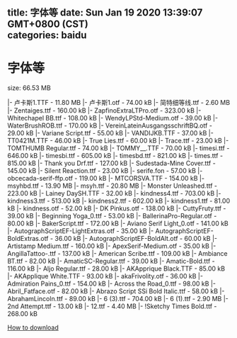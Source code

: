 
title: 字体等
date: Sun Jan 19 2020 13:39:07 GMT+0800 (CST)    
categories: baidu
---

# 字体等
size: 66.53 MB
 
 
|- 卢卡斯1.TTF - 11.80 MB
|- 卢卡斯1.otf - 74.00 kB
|- 简特细等线.ttf - 2.60 MB
|- Zentaiges.ttf - 160.00 kB
|- ZapfinoExtraLTPro.otf - 323.00 kB
|- Whitechapel BB.ttf - 108.00 kB
|- WendyLPStd-Medium.otf - 39.00 kB
|- WaterBrushROB.ttf - 170.00 kB
|- VereinLateinAusgangsschriftBQ.otf - 29.00 kB
|- Variane Script.ttf - 55.00 kB
|- VANDIJKB.TTF - 37.00 kB
|- TT0421M.TTF - 46.00 kB
|- True Lies.ttf - 60.00 kB
|- Trace.ttf - 23.00 kB
|- TOMTHUMB Regular.ttf - 74.00 kB
|- TOMMY__.TTF - 70.00 kB
|- timesi.ttf - 646.00 kB
|- timesbi.ttf - 605.00 kB
|- timesbd.ttf - 821.00 kB
|- times.ttf - 815.00 kB
|- Thank you Drf.ttf - 127.00 kB
|- Sudestada-Mine Cover.ttf - 145.00 kB
|- Silent Reaction.ttf - 23.00 kB
|- serife.fon - 57.00 kB
|- obcecada-serif-ffp.otf - 119.00 kB
|- MTCORSVA.TTF - 154.00 kB
|- msyhbd.ttf - 13.90 MB
|- msyh.ttf - 20.80 MB
|- Monster Unleashed.ttf - 223.00 kB
|- Lainey DaySH.TTF - 32.00 kB
|- kindness4.ttf - 703.00 kB
|- kindness3.ttf - 513.00 kB
|- kindness2.ttf - 602.00 kB
|- kindness1.ttf - 81.00 kB
|- kindness.otf - 52.00 kB
|- DK Pinkus.otf - 138.00 kB
|- CuttyFruty.ttf - 39.00 kB
|- Beginning Yoga_0.ttf - 53.00 kB
|- BallerinaPro-Regular.otf - 80.00 kB
|- BakerScript.ttf - 172.00 kB
|- Aviano Serif Light_0.otf - 141.00 kB
|- AutographScriptEF-LightExtras.otf - 35.00 kB
|- AutographScriptEF-BoldExtras.otf - 36.00 kB
|- AutographScriptEF-BoldAlt.otf - 60.00 kB
|- Artistamp Medium.ttf - 160.00 kB
|- ApexSerif-Medium.otf - 35.00 kB
|- AngillaTattoo-.ttf - 137.00 kB
|- American Scribe.ttf - 109.00 kB
|- Ambiance BT.ttf - 82.00 kB
|- AmaticSC-Regular.ttf - 39.00 kB
|- Amatic-Bold.ttf - 116.00 kB
|- Aljo Regular.ttf - 28.00 kB
|- AKApprique Black.TTF - 85.00 kB
|- AKApplique White.TTF - 93.00 kB
|- akaFrivolity.otf - 36.00 kB
|- Admiration Pains_0.ttf - 154.00 kB
|- Across the Road_0.ttf - 98.00 kB
|- Abril_Fatface.otf - 82.00 kB
|- Abrazo Script SSi Bold Italic.ttf - 58.00 kB
|- AbrahamLincoln.ttf - 89.00 kB
|- 6 (3).ttf - 704.00 kB
|- 6 (1).ttf - 2.90 MB
|- 2nd Attempt.ttf - 13.00 kB
|- 12.ttf - 4.40 MB
|- !Sketchy Times Bold.ttf - 268.00 kB

[How to download](https://bpcam.bemobtrk.com/go/2ceec3aa-1ca2-46d6-b9ff-aaa5c184517c?jno=4796)